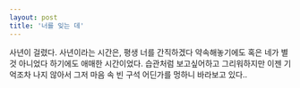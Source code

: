 ```yaml
---
layout: post
title: '너를 잊는 데'
---
```


사년이 걸렸다. 사년이라는 시간은, 평생 너를 간직하겠다 약속해놓기에도 혹은 네가 별 것 아니었다 하기에도 애매한 시간이었다. 습관처럼 보고싶어하고 그리워하지만 이젠 기억조차 나지 않아서 그저 마음 속 빈 구석 어딘가를 멍하니 바라보고 있다..
